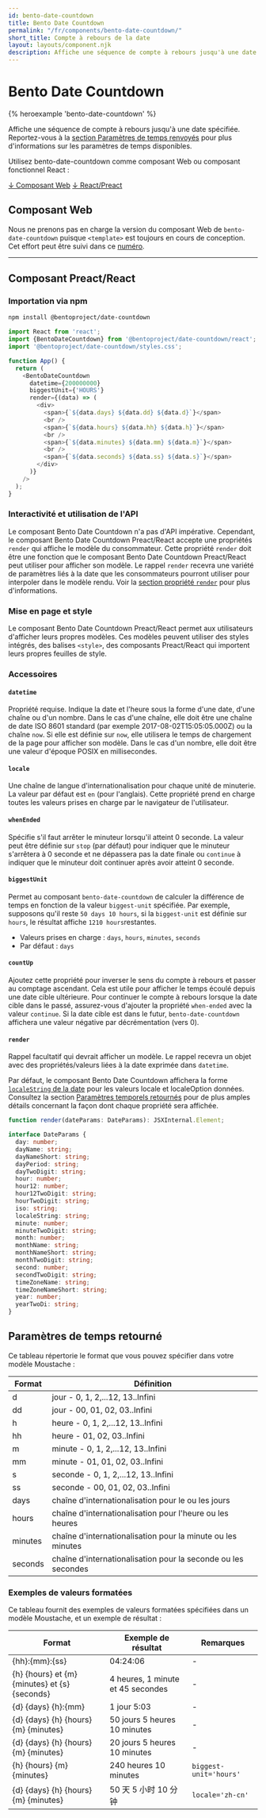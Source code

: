 ```yaml
---
id: bento-date-countdown
title: Bento Date Countdown
permalink: "/fr/components/bento-date-countdown/"
short_title: Compte à rebours de la date
layout: layouts/component.njk
description: Affiche une séquence de compte à rebours jusqu'à une date spécifiée.
---
```


# Bento Date Countdown

{% heroexample 'bento-date-countdown' %}

Affiche une séquence de compte à rebours jusqu'à une date spécifiée. Reportez-vous à la [section Paramètres de temps renvoyés](#returned-time-parameters) pour plus d'informations sur les paramètres de temps disponibles.

<div class="bd-usage bd-card bd-card--light-sea-green">
<p>Utilisez bento-date-countdown comme composant Web ou composant fonctionnel React :</p> <a class="bd-button" href="#web-component">↓ Composant Web</a> <a class="bd-button" href="#preact%2Freact-component">↓ React/Preact</a>
</div>

## Composant Web

Nous ne prenons pas en charge la version du composant Web de `bento-date-countdown` puisque `<template>` est toujours en cours de conception. Cet effort peut être suivi dans ce [numéro](https://go.amp.dev/issue/36619).

<!--
An older version of this file contains the removed section, though it's incorrect:

https://github.com/ampproject/amphtml/blob/422d171e87571c4d125a2bf956e78e92444c10e8/extensions/amp-date-countdown/1.0/README.md
-->

---

## Composant Preact/React

### Importation via npm

```bash
npm install @bentoproject/date-countdown
```

```javascript
import React from 'react';
import {BentoDateCountdown} from '@bentoproject/date-countdown/react';
import '@bentoproject/date-countdown/styles.css';

function App() {
  return (
    <BentoDateCountdown
      datetime={200000000}
      biggestUnit={'HOURS'}
      render={(data) => (
        <div>
          <span>{`${data.days} ${data.dd} ${data.d}`}</span>
          <br />
          <span>{`${data.hours} ${data.hh} ${data.h}`}</span>
          <br />
          <span>{`${data.minutes} ${data.mm} ${data.m}`}</span>
          <br />
          <span>{`${data.seconds} ${data.ss} ${data.s}`}</span>
        </div>
      )}
    />
  );
}
```

### Interactivité et utilisation de l'API

Le composant Bento Date Countdown n'a pas d'API impérative. Cependant, le composant Bento Date Countdown Preact/React accepte une propriétés `render` qui affiche le modèle du consommateur. Cette propriété `render` doit être une fonction que le composant Bento Date Countdown Preact/React peut utiliser pour afficher son modèle. Le rappel `render` recevra une variété de paramètres liés à la date que les consommateurs pourront utiliser pour interpoler dans le modèle rendu. Voir la <a href="#render" data-md-type="link">section propriété `render`</a> pour plus d'informations.

### Mise en page et style

Le composant Bento Date Countdown Preact/React permet aux utilisateurs d'afficher leurs propres modèles. Ces modèles peuvent utiliser des styles intégrés, des balises `<style>`, des composants Preact/React qui importent leurs propres feuilles de style.

### Accessoires

#### `datetime`

Propriété requise. Indique la date et l'heure sous la forme d'une date, d'une chaîne ou d'un nombre. Dans le cas d'une chaîne, elle doit être une chaîne de date ISO 8601 standard (par exemple 2017-08-02T15:05:05.000Z) ou la chaîne `now`. Si elle est définie sur `now`, elle utilisera le temps de chargement de la page pour afficher son modèle. Dans le cas d'un nombre, elle doit être une valeur d'époque POSIX en millisecondes.

#### `locale`

Une chaîne de langue d'internationalisation pour chaque unité de minuterie. La valeur par défaut est `en` (pour l'anglais). Cette propriété prend en charge toutes les valeurs prises en charge par le navigateur de l'utilisateur.

#### `whenEnded`

Spécifie s'il faut arrêter le minuteur lorsqu'il atteint 0 seconde. La valeur peut être définie sur `stop` (par défaut) pour indiquer que le minuteur s'arrêtera à 0 seconde et ne dépassera pas la date finale ou `continue` à indiquer que le minuteur doit continuer après avoir atteint 0 seconde.

#### `biggestUnit`

Permet au composant `bento-date-countdown` de calculer la différence de temps en fonction de la valeur `biggest-unit` spécifiée. Par exemple, supposons qu'il reste `50 days 10 hours`, si la `biggest-unit` est définie sur `hours`, le résultat affiche `1210 hours`restantes.

- Valeurs prises en charge : `days`, `hours`, `minutes`, `seconds`
- Par défaut : `days`

#### `countUp`

Ajoutez cette propriété pour inverser le sens du compte à rebours et passer au comptage ascendant. Cela est utile pour afficher le temps écoulé depuis une date cible ultérieure. Pour continuer le compte à rebours lorsque la date cible dans le passé, assurez-vous d'ajouter la propriété `when-ended` avec la valeur `continue`. Si la date cible est dans le futur, `bento-date-countdown` affichera une valeur négative par décrémentation (vers 0).

#### `render`

Rappel facultatif qui devrait afficher un modèle. Le rappel recevra un objet avec des propriétés/valeurs liées à la date exprimée dans `datetime`.

Par défaut, le composant Bento Date Countdown affichera la forme [`localeString` de la date](https://developer.mozilla.org/en-US/docs/Web/JavaScript/Reference/Global_Objects/Date/toLocaleString) pour les valeurs locale et localeOption données. Consultez la section [Paramètres temporels retournés](#returned-time-parameters) pour de plus amples détails concernant la façon dont chaque propriété sera affichée.

```typescript
function render(dateParams: DateParams): JSXInternal.Element;

interface DateParams {
  day: number;
  dayName: string;
  dayNameShort: string;
  dayPeriod: string;
  dayTwoDigit: string;
  hour: number;
  hour12: number;
  hour12TwoDigit: string;
  hourTwoDigit: string;
  iso: string;
  localeString: string;
  minute: number;
  minuteTwoDigit: string;
  month: number;
  monthName: string;
  monthNameShort: string;
  monthTwoDigit: string;
  second: number;
  secondTwoDigit: string;
  timeZoneName: string;
  timeZoneNameShort: string;
  year: number;
  yearTwoDi: string;
}
```

## Paramètres de temps retourné

Ce tableau répertorie le format que vous pouvez spécifier dans votre modèle Moustache :

Format | Définition
--- | ---
d | jour - 0, 1, 2,...12, 13..Infini
dd | jour - 00, 01, 02, 03..Infini
h | heure - 0, 1, 2,...12, 13..Infini
hh | heure - 01, 02, 03..Infini
m | minute - 0, 1, 2,...12, 13..Infini
mm | minute - 01, 01, 02, 03..Infini
s | seconde - 0, 1, 2,...12, 13..Infini
ss | seconde - 00, 01, 02, 03..Infini
days | chaîne d'internationalisation pour le ou les jours
hours | chaîne d'internationalisation pour l'heure ou les heures
minutes | chaîne d'internationalisation pour la minute ou les minutes
seconds | chaîne d'internationalisation pour la seconde ou les secondes

### Exemples de valeurs formatées

Ce tableau fournit des exemples de valeurs formatées spécifiées dans un modèle Moustache, et un exemple de résultat :

Format | Exemple de résultat | Remarques
--- | --- | ---
{hh}:{mm}:{ss} | 04:24:06 | -
{h} {hours} et {m} {minutes} et {s} {seconds} | 4 heures, 1 minute et 45 secondes | -
{d} {days} {h}:{mm} | 1 jour 5:03 | -
{d} {days} {h} {hours} {m} {minutes} | 50 jours 5 heures 10 minutes | -
{d} {days} {h} {hours} {m} {minutes} | 20 jours 5 heures 10 minutes | -
{h} {hours} {m} {minutes} | 240 heures 10 minutes | `biggest-unit='hours'`
{d} {days} {h} {hours} {m} {minutes} | 50 天 5 小时 10 分钟 | `locale='zh-cn'`
